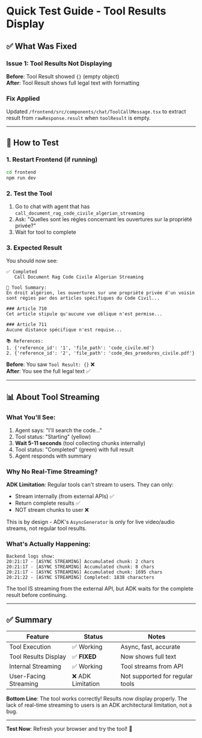 # Quick Test Guide - Tool Results Display

## ✅ What Was Fixed

### Issue 1: Tool Results Not Displaying
**Before**: Tool Result showed `{}` (empty object)  
**After**: Tool Result shows full legal text with formatting

### Fix Applied
Updated `/frontend/src/components/chat/ToolCallMessage.tsx` to extract result from `rawResponse.result` when `toolResult` is empty.

---

## 🧪 How to Test

### 1. Restart Frontend (if running)
```bash
cd frontend
npm run dev
```

### 2. Test the Tool
1. Go to chat with agent that has `call_document_rag_code_civile_algerian_streaming`
2. Ask: "Quelles sont les règles concernant les ouvertures sur la propriété privée?"
3. Wait for tool to complete

### 3. Expected Result
You should now see:

```
✅ Completed
   Call Document Rag Code Civile Algerian Streaming

📄 Tool Summary:
En droit algérien, les ouvertures sur une propriété privée d'un voisin 
sont régies par des articles spécifiques du Code Civil...

### Article 710
Cet article stipule qu'aucune vue oblique n'est permise...

### Article 711
Aucune distance spécifique n'est requise...

📚 References:
1. {'reference_id': '1', 'file_path': 'code_civile.md'}
2. {'reference_id': '2', 'file_path': 'code_des_proedures_civile.pdf'}
```

**Before**: You saw `Tool Result: {}` ❌  
**After**: You see the full legal text ✅

---

## 📊 About Tool Streaming

### What You'll See:
1. Agent says: "I'll search the code..."
2. Tool status: "Starting" (yellow)
3. **Wait 5-11 seconds** (tool collecting chunks internally)
4. Tool status: "Completed" (green) with full result
5. Agent responds with summary

### Why No Real-Time Streaming?
**ADK Limitation**: Regular tools can't stream to users. They can only:
- Stream internally (from external APIs) ✅
- Return complete results ✅
- NOT stream chunks to user ❌

This is by design - ADK's `AsyncGenerator` is only for live video/audio streams, not regular tool results.

### What's Actually Happening:
```
Backend logs show:
20:21:17 - [ASYNC STREAMING] Accumulated chunk: 2 chars
20:21:17 - [ASYNC STREAMING] Accumulated chunk: 8 chars
20:21:17 - [ASYNC STREAMING] Accumulated chunk: 1695 chars
20:21:22 - [ASYNC STREAMING] Completed: 1838 characters
```

The tool IS streaming from the external API, but ADK waits for the complete result before continuing.

---

## ✅ Summary

| Feature | Status | Notes |
|---------|--------|-------|
| Tool Execution | ✅ Working | Async, fast, accurate |
| Tool Results Display | ✅ **FIXED** | Now shows full text |
| Internal Streaming | ✅ Working | Tool streams from API |
| User-Facing Streaming | ❌ ADK Limitation | Not supported for regular tools |

**Bottom Line**: The tool works correctly! Results now display properly. The lack of real-time streaming to users is an ADK architectural limitation, not a bug.

---

**Test Now**: Refresh your browser and try the tool! 🚀
